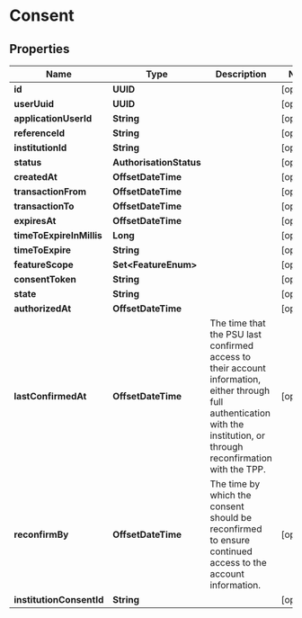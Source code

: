 

# Consent


## Properties

Name | Type | Description | Notes
------------ | ------------- | ------------- | -------------
**id** | **UUID** |  |  [optional]
**userUuid** | **UUID** |  |  [optional]
**applicationUserId** | **String** |  |  [optional]
**referenceId** | **String** |  |  [optional]
**institutionId** | **String** |  |  [optional]
**status** | **AuthorisationStatus** |  |  [optional]
**createdAt** | **OffsetDateTime** |  |  [optional]
**transactionFrom** | **OffsetDateTime** |  |  [optional]
**transactionTo** | **OffsetDateTime** |  |  [optional]
**expiresAt** | **OffsetDateTime** |  |  [optional]
**timeToExpireInMillis** | **Long** |  |  [optional]
**timeToExpire** | **String** |  |  [optional]
**featureScope** | **Set&lt;FeatureEnum&gt;** |  |  [optional]
**consentToken** | **String** |  |  [optional]
**state** | **String** |  |  [optional]
**authorizedAt** | **OffsetDateTime** |  |  [optional]
**lastConfirmedAt** | **OffsetDateTime** | The time that the PSU last confirmed access to their account information, either through full authentication with the institution, or through reconfirmation with the TPP. |  [optional]
**reconfirmBy** | **OffsetDateTime** | The time by which the consent should be reconfirmed to ensure continued access to the account information. |  [optional]
**institutionConsentId** | **String** |  |  [optional]



